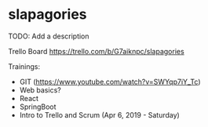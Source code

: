 # slapagories
TODO: Add a description

Trello Board
https://trello.com/b/G7aiknpc/slapagories

Trainings:
- GIT (https://www.youtube.com/watch?v=SWYqp7iY_Tc)
- Web basics?
- React
- SpringBoot
- Intro to Trello and Scrum (Apr 6, 2019 - Saturday)
